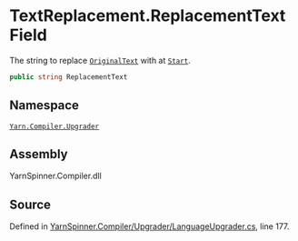 <!-- This file was generated by a tool. Do not edit this file by hand. -->

# TextReplacement.ReplacementText Field

The string to replace [`OriginalText`](/api/csharp/yarn.compiler.upgrader/textreplacement.originaltext.md) with at [`Start`](/api/csharp/yarn.compiler.upgrader/textreplacement.start.md).


```csharp
public string ReplacementText
```



## Namespace
[`Yarn.Compiler.Upgrader`](/api/csharp/yarn.compiler.upgrader/README.md)

## Assembly
YarnSpinner.Compiler.dll

## Source
Defined in [YarnSpinner.Compiler/Upgrader/LanguageUpgrader.cs](https://github.com/YarnSpinnerTool/YarnSpinner//blob/develop/YarnSpinner.Compiler/Upgrader/LanguageUpgrader.cs#L177), line 177.
